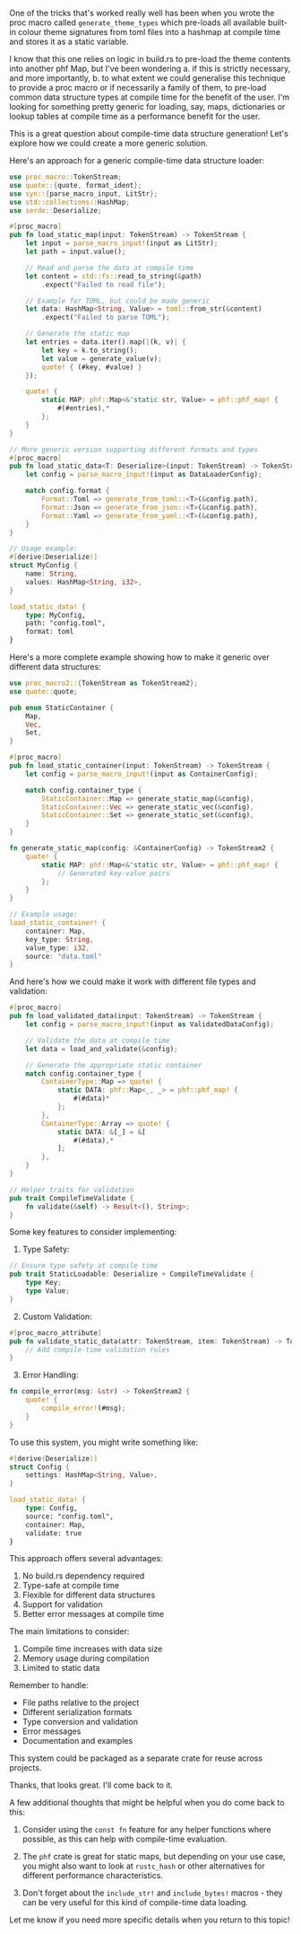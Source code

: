 One of the tricks that's worked really well has been when you wrote the proc macro called `generate_theme_types` which pre-loads all available built-in colour theme signatures from toml files into a hashmap at compile time and stores it as a static variable.

I know that this one relies on logic in build.rs to pre-load the theme contents into another phf Map, but I've been wondering a. if this is strictly necessary, and more importantly, b. to what extent we could generalise this technique to provide a proc macro or if necessarily a family of them, to pre-load common data structure types at compile time for the benefit of the user. I'm looking for something pretty generic for loading, say, maps, dictionaries or lookup tables at compile time as a performance benefit for the user.

This is a great question about compile-time data structure generation! Let's explore how we could create a more generic solution.

Here's an approach for a generic compile-time data structure loader:

```rust
use proc_macro::TokenStream;
use quote::{quote, format_ident};
use syn::{parse_macro_input, LitStr};
use std::collections::HashMap;
use serde::Deserialize;

#[proc_macro]
pub fn load_static_map(input: TokenStream) -> TokenStream {
    let input = parse_macro_input!(input as LitStr);
    let path = input.value();

    // Read and parse the data at compile time
    let content = std::fs::read_to_string(&path)
        .expect("Failed to read file");

    // Example for TOML, but could be made generic
    let data: HashMap<String, Value> = toml::from_str(&content)
        .expect("Failed to parse TOML");

    // Generate the static map
    let entries = data.iter().map(|(k, v)| {
        let key = k.to_string();
        let value = generate_value(v);
        quote! { (#key, #value) }
    });

    quote! {
        static MAP: phf::Map<&'static str, Value> = phf::phf_map! {
            #(#entries),*
        };
    }
}

// More generic version supporting different formats and types
#[proc_macro]
pub fn load_static_data<T: Deserialize>(input: TokenStream) -> TokenStream {
    let config = parse_macro_input!(input as DataLoaderConfig);

    match config.format {
        Format::Toml => generate_from_toml::<T>(&config.path),
        Format::Json => generate_from_json::<T>(&config.path),
        Format::Yaml => generate_from_yaml::<T>(&config.path),
    }
}

// Usage example:
#[derive(Deserialize)]
struct MyConfig {
    name: String,
    values: HashMap<String, i32>,
}

load_static_data! {
    type: MyConfig,
    path: "config.toml",
    format: toml
}
```

Here's a more complete example showing how to make it generic over different data structures:

```rust
use proc_macro2::{TokenStream as TokenStream2};
use quote::quote;

pub enum StaticContainer {
    Map,
    Vec,
    Set,
}

#[proc_macro]
pub fn load_static_container(input: TokenStream) -> TokenStream {
    let config = parse_macro_input!(input as ContainerConfig);

    match config.container_type {
        StaticContainer::Map => generate_static_map(&config),
        StaticContainer::Vec => generate_static_vec(&config),
        StaticContainer::Set => generate_static_set(&config),
    }
}

fn generate_static_map(config: &ContainerConfig) -> TokenStream2 {
    quote! {
        static MAP: phf::Map<&'static str, Value> = phf::phf_map! {
            // Generated key-value pairs
        };
    }
}

// Example usage:
load_static_container! {
    container: Map,
    key_type: String,
    value_type: i32,
    source: "data.toml"
}
```

And here's how we could make it work with different file types and validation:

```rust
#[proc_macro]
pub fn load_validated_data(input: TokenStream) -> TokenStream {
    let config = parse_macro_input!(input as ValidatedDataConfig);

    // Validate the data at compile time
    let data = load_and_validate(&config);

    // Generate the appropriate static container
    match config.container_type {
        ContainerType::Map => quote! {
            static DATA: phf::Map<_, _> = phf::phf_map! {
                #(#data)*
            };
        },
        ContainerType::Array => quote! {
            static DATA: &[_] = &[
                #(#data),*
            ];
        },
    }
}

// Helper traits for validation
pub trait CompileTimeValidate {
    fn validate(&self) -> Result<(), String>;
}
```

Some key features to consider implementing:

1. Type Safety:
```rust
// Ensure type safety at compile time
pub trait StaticLoadable: Deserialize + CompileTimeValidate {
    type Key;
    type Value;
}
```

2. Custom Validation:
```rust
#[proc_macro_attribute]
pub fn validate_static_data(attr: TokenStream, item: TokenStream) -> TokenStream {
    // Add compile-time validation rules
}
```

3. Error Handling:
```rust
fn compile_error(msg: &str) -> TokenStream2 {
    quote! {
        compile_error!(#msg);
    }
}
```

To use this system, you might write something like:

```rust
#[derive(Deserialize)]
struct Config {
    settings: HashMap<String, Value>,
}

load_static_data! {
    type: Config,
    source: "config.toml",
    container: Map,
    validate: true
}
```

This approach offers several advantages:
1. No build.rs dependency required
2. Type-safe at compile time
3. Flexible for different data structures
4. Support for validation
5. Better error messages at compile time

The main limitations to consider:
1. Compile time increases with data size
2. Memory usage during compilation
3. Limited to static data

Remember to handle:
- File paths relative to the project
- Different serialization formats
- Type conversion and validation
- Error messages
- Documentation and examples

This system could be packaged as a separate crate for reuse across projects.

Thanks, that looks great. I'll come back to it.

A few additional thoughts that might be helpful when you do come back to this:

1. Consider using the `const fn` feature for any helper functions where possible, as this can help with compile-time evaluation.

2. The `phf` crate is great for static maps, but depending on your use case, you might also want to look at `rustc_hash` or other alternatives for different performance characteristics.

3. Don't forget about the `include_str!` and `include_bytes!` macros - they can be very useful for this kind of compile-time data loading.

Let me know if you need more specific details when you return to this topic!
